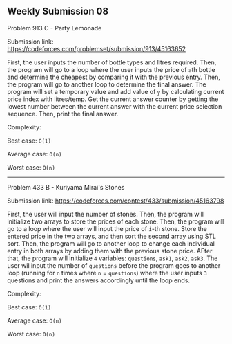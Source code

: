 Weekly Submission 08
---------------------
Problem 913 C - Party Lemonade

Submission link: https://codeforces.com/problemset/submission/913/45163652

First, the user inputs the number of bottle types and litres required. Then, the program will go to a loop where the user inputs the price of ```a```th bottle and determine the cheapest by comparing it with the previous entry. Then, the program will go to another loop to determine the final answer. The program will set a temporary value and add value of ```y``` by calculating current price index with litres/temp. Get the current answer counter by getting the lowest number between the current answer with the current price selection sequence. Then, print the final answer.

Complexity:

Best case: ```O(1)```

Average case: ```O(n)```

Worst case: ```O(n)```

------------------------
Problem 433 B - Kuriyama Mirai's Stones

Submission link: https://codeforces.com/contest/433/submission/45163798

First, the user will input the number of stones. Then, the program will initialize two arrays to store the prices of each stone. Then, the program will go to a loop where the user will input the price of ```i```-th stone. Store the entered price in the two arrays, and then sort the second array using STL sort. Then, the program will go to another loop to change each individual entry in both arrays by adding them with the previous stone price. AFter that, the program will initialize ```4``` variables: ```questions```, ```ask1```, ```ask2```, ```ask3```. The user wil input the number of ```questions``` before the program goes to another loop (running for ```n``` times where ```n``` = ```questions```) where the user inputs ```3``` questions and print the answers accordingly until the loop ends.

Complexity:

Best case: ```O(1)```

Average case: ```O(n)```

Worst case: ```O(n)```
